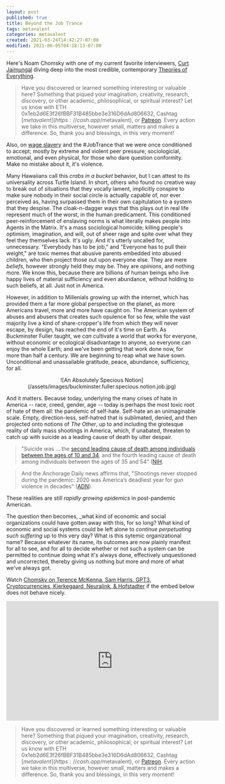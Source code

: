 ```yaml
---
layout: post
published: true
title: Beyond the Job Trance
tags: metavalent
categories: metavalent
created: 2021-03-24T14:42:27-07:00
modified: 2021-06-05T04:18:13-07:00
---
```


Here's Noam Chomsky with one of my current favorite interviewers, [Curt Jaimungal](https://patreon.com/curtjaimungal) diving deep into the most credible, contemporary [Theories of Everything](https://www.youtube.com/c/TheoriesofEverything).

> Have you discovered or learned something interesting or valuable here? Something that piqued your imagination, creativity, research, discovery, or other academic, philosophical, or spiritual interest? Let us know with ETH 0x1eb2d6E3f26fBBF31B485bbe3e316D6dAd806632, Cashtag [$metavalent](https://cash.app/$metavalent), or [Patreon](https://patreon.com/metavalent). Every action we take in this multiverse, however small, matters and makes a difference. So, thank you and blessings, in this very moment!

Also, on [wage slavery](https://youtu.be/c6MU5zQwtT4?t=3661) and the #JobTrance that we were once conditioned to accept; mostly by extreme and violent peer pressure; sociologicial, emotional, and even physical, for those who dare question conformity. Make no mistake about it, it's violence.

Many Hawaiians call this _crabs in a bucket_ behavior, but I can attest to its universality across Turtle Island. In short, others who found no creative way to break out of situations that they vocally lament, implicitly conspire to make sure nobody in their social circle is actually capable of, nor ever perceived as, having surpassed them in their own capitulation to a system that they despise. The cloak-n-dagger ways that this plays out in real life represent much of the worst, in the human predicament. This conditioned peer-reinforcement of enslaving norms is what literally makes people into Agents in the Matrix. It's a mass sociological homicide; killing people's optimism, imagination, and will, out of sheer rage and spite over what they feel they themselves lack. It's ugly. And it's utterly uncalled for, unnecessary. "Everybody has to be job," and "Everyone has to pull their weight," are toxic memes that abusive parents embedded into abused children, who then project those out upon everyone else. They are mere *beliefs*, however strongly held they may be. They are *opinions*, and nothing more. We know this, because there are billions of human beings who live happy lives of material sufficiency and even abundance, without holding to such beliefs, at all. Just not in America. 

However, in addition to Millenials growing up with the internet, which has provided them a far more global perspective on the planet, as more Americans travel, more and more have caught on. The American system of abuses and abusers that creates such opulence for so few, while the vast majority live a kind of share-cropper's life from which they will never escape, by design, has reached the end of it's time on Earth. As Buckminster Fuller taught, we *can* cultivate a world that works for everyone, without economic or ecological disadvantage to anyone, so everyone can enjoy the whole Earth; and we've been getting that work done now, for more than half a century. We are beginning to reap what we have sown. Unconditional and unassailable gratitude, peace, abundance, sufficiency, for all.

<span style="display:block;text-align:center">
![An Absolutely Specious Notion](/assets/images/buckminster.fuller.specious.notion.job.jpg)
</span>

And it matters. Because today, underlying the many crises of hate in America -- race, creed, gender, age -- today is perhaps the most toxic root of hate of them all: the pandemic of self-hate. Self-hate an an unimaginable scale. Empty, direction-less, self-hatred that is sublimated, denied, and then projected onto notions of _The Other_, up to and including the grotesque reality of daily mass shootings in America, which, if unabated, threaten to catch up with suicide as a leading cause of death by utter despair.

> "Suicide was ... the [second leading cause of death among individuals between the ages of 10 and 34](https://www.nimh.nih.gov/health/statistics/suicide.shtml), and the fourth leading cause of death among individuals between the ages of 35 and 54" ([NIH](https://www.nimh.nih.gov/health/statistics/suicide.shtml).

>And the Anchorage Daily news affirms that, "Shootings never stopped during the pandemic: 2020 was America’s deadliest year for gun violence in decades" ([ADN](https://www.adn.com/nation-world/2021/03/24/shootings-never-stopped-during-the-pandemic-2020-was-americas-deadliest-year-for-gun-violence-in-decades/)).

These realities are still _rapidly growing epidemics_ in post-pandemic American.

The question then becomes, _what kind of economic and social organizations could have gotten away with this, for so long? What kind of economic and social systems could be left alone to _continue perpetuating such suffering_ up to this very day? What is this sytemic organizational name? Because whatever its name, its outcomes are now plainly manifest for all to see, and for all to decide whether or not such a system can be permitted to continue doing what it's always done, effectively unquestioned and uncorrected, thereby giving us nothing but more and more of what we've always got.

Watch [Chomsky on Terence McKenna, Sam Harris, GPT3, Cryptocurrencies, Kierkegaard, Neuralink, & Hofstadter](https://www.youtube.com/embed/c6MU5zQwtT4?t=3661) if the embed below does not behave nicely. 

<div class="embed-container"><iframe width="560" height="315" src="https://www.youtube.com/embed/c6MU5zQwtT4?t=3661" title="YouTube video player" frameborder="0" allow="accelerometer; autoplay; clipboard-write; encrypted-media; gyroscope; picture-in-picture" allowfullscreen></iframe></div>


> Have you discovered or learned something interesting or valuable here? Something that piqued your imagination, creativity, research, discovery, or other academic, philosophical, or spiritual interest? Let us know with ETH 0x1eb2d6E3f26fBBF31B485bbe3e316D6dAd806632, Cashtag [$metavalent](https://cash.app/$metavalent), or [Patreon](https://patreon.com/metavalent). Every action we take in this multiverse, however small, matters and makes a difference. So, thank you and blessings, in this very moment!
